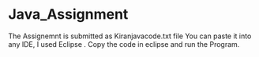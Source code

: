 # Java_Assignment

The Assignemnt is submitted as Kiranjavacode.txt file 
You can paste it into any IDE, I used Eclipse .
Copy the code in eclipse and run the Program. 
